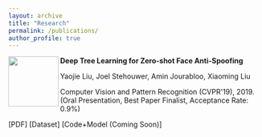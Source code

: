 ```yaml
---
layout: archive
title: "Research"
permalink: /publications/
author_profile: true
---
```

 
 


<img align="left" width="100" height="100" src="http://www.fillmurray.com/100/100">

  **Deep Tree Learning for Zero-shot Face Anti-Spoofing**

  Yaojie Liu, Joel Stehouwer, Amin Jourabloo, Xiaoming Liu 

  Computer Vision and Pattern Recognition (CVPR'19), 2019. (Oral Presentation, Best Paper Finalist, Acceptance Rate: 0.9%) 

  [PDF] [Dataset] [Code+Model (Coming Soon)]

